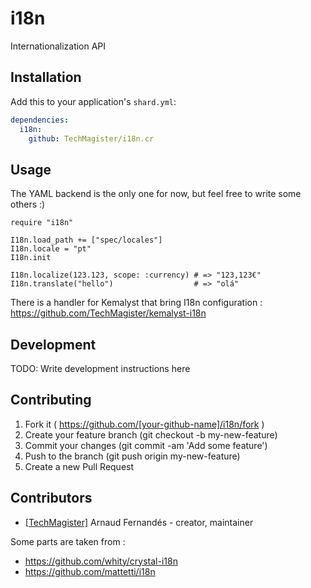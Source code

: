 # i18n

Internationalization API

## Installation


Add this to your application's `shard.yml`:

```yaml
dependencies:
  i18n:
    github: TechMagister/i18n.cr
```


## Usage
The YAML backend is the only one for now, but feel free to write some others :)

```crystal
require "i18n"

I18n.load_path += ["spec/locales"]
I18n.locale = "pt"
I18n.init

I18n.localize(123.123, scope: :currency) # => "123,123€"
I18n.translate("hello")                  # => "olá"

```

There is a handler for Kemalyst that bring I18n configuration : 
https://github.com/TechMagister/kemalyst-i18n

## Development

TODO: Write development instructions here

## Contributing

1. Fork it ( https://github.com/[your-github-name]/i18n/fork )
2. Create your feature branch (git checkout -b my-new-feature)
3. Commit your changes (git commit -am 'Add some feature')
4. Push to the branch (git push origin my-new-feature)
5. Create a new Pull Request

## Contributors

- [[TechMagister]](https://github.com/TechMagister) Arnaud Fernandés - creator, maintainer

Some parts are taken from :
- https://github.com/whity/crystal-i18n
- https://github.com/mattetti/i18n

